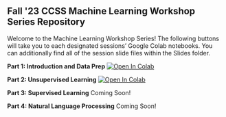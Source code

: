 ## Fall '23 CCSS Machine Learning Workshop Series Repository

Welcome to the Machine Learning Workshop Series! The following buttons will take you to each designated sessions’ Google Colab notebooks. You can additionally find all of the session slide files within the Slides folder. 

**Part 1: Introduction and Data Prep** [![Open In Colab](https://colab.research.google.com/assets/colab-badge.svg)](https://colab.research.google.com/drive/1GFdfx_0MeS-xeozZsty8DPfir7wLVbwD?usp=sharing)

**Part 2: Unsupervised Learning** [![Open In Colab](https://colab.research.google.com/assets/colab-badge.svg)](https://colab.research.google.com/drive/1pP_ZE4zqTsEEt-13mXpOzhA6K3KtSQ1o?usp=sharing)

**Part 3: Supervised Learning** Coming Soon!

**Part 4: Natural Language Processing** Coming Soon!

